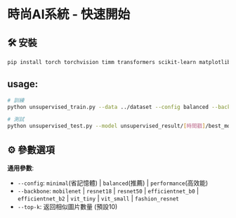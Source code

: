 # 時尚AI系統 - 快速開始

## 🛠️ 安裝
```bash
pip install torch torchvision timm transformers scikit-learn matplotlib pillow numpy psutil
```

## usage:
```bash
# 訓練
python unsupervised_train.py --data ../dataset --config balanced --backbone resnet50

# 測試
python unsupervised_test.py --model unsupervised_result/[時間戳]/best_model_resnet50_balanced.pth --image test.jpg --labels unsupervised_result/[時間戳]/dataset_labels.json --backbone resnet50 --top-k 5
```

## ⚙️ 參數選項

**通用參數**:
- `--config`: `minimal`(省記憶體) | `balanced`(推薦) | `performance`(高效能)
- `--backbone`: `mobilenet` | `resnet18` | `resnet50` | `efficientnet_b0` | `efficientnet_b2` | `vit_tiny` | `vit_small` | `fashion_resnet`
- `--top-k`: 返回相似圖片數量 (預設10)
